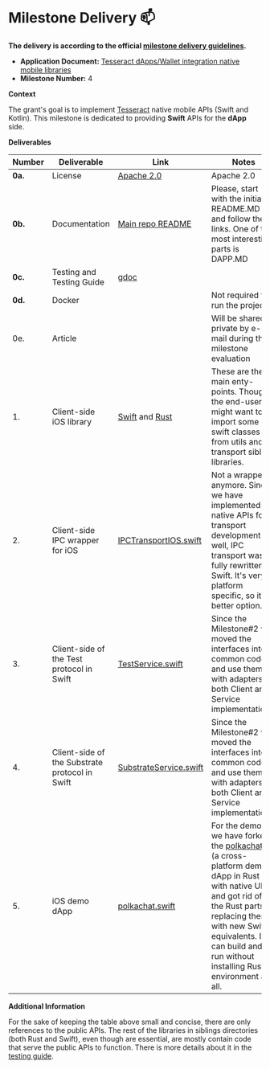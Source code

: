 # Milestone Delivery :mailbox:

**The delivery is according to the official [milestone delivery guidelines](https://github.com/w3f/Grants-Program/blob/master/docs/Support%20Docs/milestone-deliverables-guidelines.md).**  

* **Application Document:** [Tesseract dApps/Wallet integration native mobile libraries](https://github.com/w3f/Grants-Program/blob/master/applications/dapp_wallet_integration_native_mobile_libraries.md)
* **Milestone Number:** 4

**Context**

The grant's goal is to implement [Tesseract](https://github.com/tesseract-one/) native mobile APIs (Swift and Kotlin). This milestone is dedicated to providing **Swift** APIs for the **dApp** side.

**Deliverables**

| Number | Deliverable | Link | Notes |
| ------------- | ------------- | ------------- |------------- |
| **0a.** | License | [Apache 2.0](https://github.com/tesseract-one/Tesseract.swift/blob/master/LICENSE) | Apache 2.0 |
| **0b.** | Documentation | [Main repo README](https://github.com/tesseract-one/Tesseract.swift) | Please, start with the initial README.MD and follow the links. One of the most interesting parts is DAPP.MD |
| **0c.** | Testing and Testing Guide | [gdoc](https://docs.google.com/document/d/1_tt_eB_VlrCBuBhG7nU_3-3kY-4qBWLvESvSQOtNz38) | |
| **0d.** | Docker | | Not required to run the project |
| 0e. | Article | | Will be shared in private by e-mail during the milestone evaluation |
| 1. | Client-side iOS library | [Swift](https://github.com/tesseract-one/Tesseract.swift/tree/master/Sources/TesseractClient/) and [Rust](https://github.com/tesseract-one/Tesseract.swift/tree/master/Rust/framework/) | These are the main enty-points. Though, the end-user might want to import some swift classes from utils and transport sibling libraries. |
| 2. | Client-side IPC wrapper for iOS | [IPCTransportIOS.swift](https://github.com/tesseract-one/Tesseract.swift/blob/master/Sources/TesseractTransportsClient/iOS/IPCTransportIOS.swift) | Not a wrapper anymore. Since we have implemented native APIs for transport development as well, IPC transport was fully rewritten in Swift. It's very platform specific, so it's a better option. |
| 3. | Client-side of the Test protocol in Swift | [TestService.swift](https://github.com/tesseract-one/Tesseract.swift/blob/master/Sources/TesseractShared/Protocols/TestService.swift) | Since the Milestone#2 we moved the interfaces into common code and use them with adapters in both Client and Service implementations. |
| 4. | Client-side of the Substrate protocol in Swift | [SubstrateService.swift](https://github.com/tesseract-one/Tesseract.swift/blob/master/Sources/TesseractShared/Protocols/SubstrateService.swift) | Since the Milestone#2 we moved the interfaces into common code and use them with adapters in both Client and Service implementations. |
| 5. | iOS demo dApp | [polkachat.swift](https://github.com/tesseract-one/polkachat.swift) | For the demo, we have forked the [polkachat.rs](https://github.com/tesseract-one/polkachat.rs) (a cross-platform demo dApp in Rust with native UIs) and got rid of all the Rust parts replacing them with new Swift equivalents. It can build and run without installing Rust environment at all. |

**Additional Information**

For the sake of keeping the table above small and concise, there are only references to the public APIs. The rest of the libraries in siblings directories (both Rust and Swift), even though are essential, are mostly contain code that serve the public APIs to function. There is more details about it in the [testing guide](https://docs.google.com/document/d/1_tt_eB_VlrCBuBhG7nU_3-3kY-4qBWLvESvSQOtNz38).